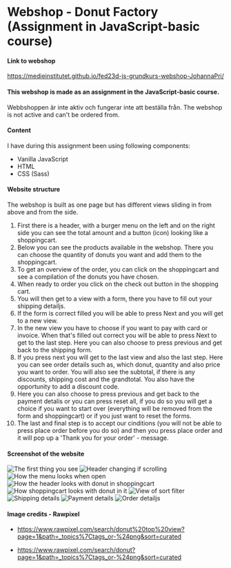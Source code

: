 # Webshop - Donut Factory (Assignment in JavaScript-basic course)

#### Link to webshop 

https://medieinstitutet.github.io/fed23d-js-grundkurs-webshop-JohannaPri/

#### This webshop is made as an assignment in the JavaScript-basic course.
Webbshoppen är inte aktiv och fungerar inte att beställa från. The webshop is not active and can't be ordered from.

#### Content
I have during this assignment been using following components:

- Vanilla JavaScript 
- HTML 
- CSS (Sass)

#### Website structure
The webshop is built as one page but has different views sliding in from above and from the side. 

1. First there is a header, with a burger menu on the left and on the right side you can see the total amount and a button (icon) looking like a shoppingcart. 
2. Below you can see the products available in the webshop. There you can choose the quantity of donuts you want and add them to the shoppingcart. 
3. To get an overview of the order, you can click on the shoppingcart and see a compilation of the donuts you have chosen. 
4. When ready to order you click on the check out button in the shopping cart. 
5. You will then get to a view with a form, there you have to fill out your shipping detailjs. 
6. If the form is correct filled you will be able to press Next and you will get to a new view. 
7. In the new view you have to choose if you want to pay with card or invoice. When that's filled out correct you will be able to press Next to get to the last step. Here you can also choose to press previous and get back to the shipping form. 
8. If you press next you will get to the last view and also the last step. Here you can see order details such as, which donut, quantity and also price you want to order. You will also see the subtotal, if there is any discounts, shipping cost and the grandtotal. You also have the opportunity to add a discount code. 
9. Here you can also choose to press previous and get back to the payment detalis or you can press reset all, if you do so you will get a choice if you want to start over (everything will be removed from the form and shoppingcart) or if you just want to reset the forms. 
10. The last and final step is to accept our cinditions (you will not be able to press place order before you do so) and then you press place order and it will pop up a 'Thank you for your order' - message. 

#### Screenshot of the website 

![The first thing you see](screenshot-for-README/header-products.jpg)
![Header changing if scrolling](screenshot-for-README/header-in-scroll-products.jpg)
![How the menu looks when open](screenshot-for-README/menu-open.jpg)
![How the header looks with donut in shoppingcart](screenshot-for-README/header-donut-in-shoppingcart.jpg)
![How shoppingcart looks with donut in it](screenshot-for-README/donut-in-shoppingcart.jpg)
![View of sort filter](screenshot-for-README/sort-filter.jpg)
![Shipping details](screenshot-for-README/shipping-details.jpg)
![Payment details](screenshot-for-README/payment-details.jpg)
![Order detailjs](screenshot-for-README/order-details.jpg)


#### Image credits - Rawpixel

- https://www.rawpixel.com/search/donut%20top%20view?page=1&path=_topics%7Ctags_or-%24png&sort=curated

- https://www.rawpixel.com/search/donut?page=1&path=_topics%7Ctags_or-%24png&sort=curated



